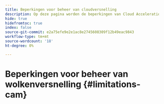 ```yaml
---
title: Beperkingen voor beheer van cloudversnelling
description: Op deze pagina worden de beperkingen van Cloud Acceleration Manager gemarkeerd.
hide: true
hidefromtoc: true
index: false
source-git-commit: e2a75efe9e2e1ac8e2745608309f12b49eac9843
workflow-type: tm+mt
source-wordcount: '18'
ht-degree: 0%

---
```



# Beperkingen voor beheer van wolkenversnelling {#limitations-cam}
